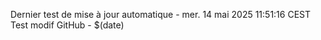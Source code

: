 Dernier test de mise à jour automatique - mer. 14 mai 2025 11:51:16 CEST
Test modif GitHub - $(date)
